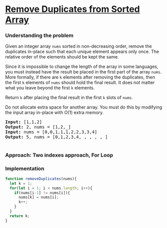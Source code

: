 # [Remove Duplicates from Sorted Array](https://leetcode.com/problems/remove-duplicates-from-sorted-array/)

### Understanding the problem

Given an integer array `nums` sorted in non-decreasing order, remove the duplicates in-place such that each unique element appears only once. The relative order of the elements should be kept the same.

Since it is impossible to change the length of the array in some languages, you must instead have the result be placed in the first part of the array `nums`. More formally, if there are `k` elements after removing the duplicates, then the first `k` elements of `nums` should hold the final result. It does not matter what you leave beyond the first `k` elements.

Return `k` after placing the final result in the first `k` slots of `nums`.

Do not allocate extra space for another array. You must do this by modifying the input array in-place with O(1) extra memory.


<pre>
<b>Input:</b> [1,1,2]
<b>Output:</b> 2, nums = [1,2,_]
<b>Input:</b> nums = [0,0,1,1,1,2,2,3,3,4]
<b>Output:</b> 5, nums = [0,1,2,3,4,_,_,_,_,_]
</pre>

#
### Approach: Two indexes approach, For Loop

### Implementation
```js
function removeDuplicates(nums){
  let k = 1;
  for(let i = 1; i < nums.length; i++){
    if(nums[i-1] != nums[i]){
      nums[k] = nums[i];
      k++;
    }
  }
  return k;
}
```
